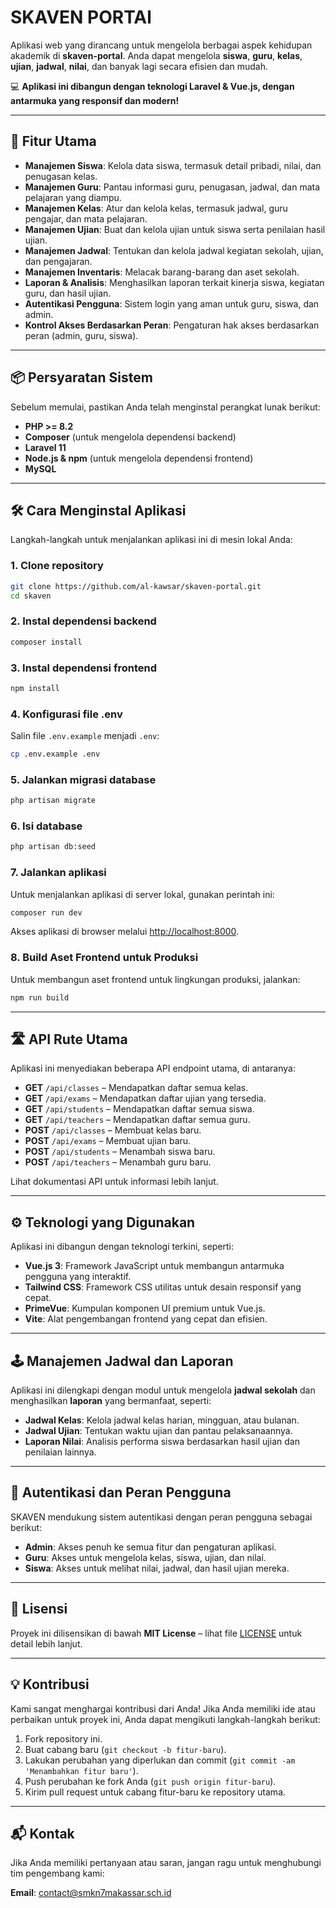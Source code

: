 # SKAVEN PORTAl

Aplikasi web yang dirancang untuk mengelola berbagai aspek kehidupan akademik di **skaven-portal**. Anda dapat mengelola **siswa**, **guru**, **kelas**, **ujian**, **jadwal**, **nilai**, dan banyak lagi secara efisien dan mudah.

💻 **Aplikasi ini dibangun dengan teknologi Laravel & Vue.js, dengan antarmuka yang responsif dan modern!**

---

## 🚀 **Fitur Utama**

- **Manajemen Siswa**: Kelola data siswa, termasuk detail pribadi, nilai, dan penugasan kelas.
- **Manajemen Guru**: Pantau informasi guru, penugasan, jadwal, dan mata pelajaran yang diampu.
- **Manajemen Kelas**: Atur dan kelola kelas, termasuk jadwal, guru pengajar, dan mata pelajaran.
- **Manajemen Ujian**: Buat dan kelola ujian untuk siswa serta penilaian hasil ujian.
- **Manajemen Jadwal**: Tentukan dan kelola jadwal kegiatan sekolah, ujian, dan pengajaran.
- **Manajemen Inventaris**: Melacak barang-barang dan aset sekolah.
- **Laporan & Analisis**: Menghasilkan laporan terkait kinerja siswa, kegiatan guru, dan hasil ujian.
- **Autentikasi Pengguna**: Sistem login yang aman untuk guru, siswa, dan admin.
- **Kontrol Akses Berdasarkan Peran**: Pengaturan hak akses berdasarkan peran (admin, guru, siswa).

---

## 📦 **Persyaratan Sistem**

Sebelum memulai, pastikan Anda telah menginstal perangkat lunak berikut:

- **PHP >= 8.2**  
- **Composer** (untuk mengelola dependensi backend)
- **Laravel 11**  
- **Node.js & npm** (untuk mengelola dependensi frontend)
- **MySQL** 
---

## 🛠️ **Cara Menginstal Aplikasi**

Langkah-langkah untuk menjalankan aplikasi ini di mesin lokal Anda:

### 1. **Clone repository**

```bash
git clone https://github.com/al-kawsar/skaven-portal.git
cd skaven
```

### 2. **Instal dependensi backend**

```bash
composer install
```

### 3. **Instal dependensi frontend**

```bash
npm install
```

### 4. **Konfigurasi file .env**

Salin file `.env.example` menjadi `.env`:

```bash
cp .env.example .env
```

### 5. **Jalankan migrasi database**


```bash
php artisan migrate
```

### 6. **Isi database**

```bash
php artisan db:seed
```

### 7. **Jalankan aplikasi**

Untuk menjalankan aplikasi di server lokal, gunakan perintah ini:

```bash
composer run dev
```

Akses aplikasi di browser melalui [http://localhost:8000](http://localhost:8000).

### 8. **Build Aset Frontend untuk Produksi**

Untuk membangun aset frontend untuk lingkungan produksi, jalankan:

```bash
npm run build
```

---

## 🛣️ **API Rute Utama**

Aplikasi ini menyediakan beberapa API endpoint utama, di antaranya:

- **GET** `/api/classes` – Mendapatkan daftar semua kelas.
- **GET** `/api/exams` – Mendapatkan daftar ujian yang tersedia.
- **GET** `/api/students` – Mendapatkan daftar semua siswa.
- **GET** `/api/teachers` – Mendapatkan daftar semua guru.
- **POST** `/api/classes` – Membuat kelas baru.
- **POST** `/api/exams` – Membuat ujian baru.
- **POST** `/api/students` – Menambah siswa baru.
- **POST** `/api/teachers` – Menambah guru baru.

Lihat dokumentasi API untuk informasi lebih lanjut.

---

## ⚙️ **Teknologi yang Digunakan**

Aplikasi ini dibangun dengan teknologi terkini, seperti:

- **Vue.js 3**: Framework JavaScript untuk membangun antarmuka pengguna yang interaktif.
- **Tailwind CSS**: Framework CSS utilitas untuk desain responsif yang cepat.
- **PrimeVue**: Kumpulan komponen UI premium untuk Vue.js.
- **Vite**: Alat pengembangan frontend yang cepat dan efisien.

---

## 🕹️ **Manajemen Jadwal dan Laporan**

Aplikasi ini dilengkapi dengan modul untuk mengelola **jadwal sekolah** dan menghasilkan **laporan** yang bermanfaat, seperti:

- **Jadwal Kelas**: Kelola jadwal kelas harian, mingguan, atau bulanan.
- **Jadwal Ujian**: Tentukan waktu ujian dan pantau pelaksanaannya.
- **Laporan Nilai**: Analisis performa siswa berdasarkan hasil ujian dan penilaian lainnya.

---

## 🔑 **Autentikasi dan Peran Pengguna**

SKAVEN mendukung sistem autentikasi dengan peran pengguna sebagai berikut:

- **Admin**: Akses penuh ke semua fitur dan pengaturan aplikasi.
- **Guru**: Akses untuk mengelola kelas, siswa, ujian, dan nilai.
- **Siswa**: Akses untuk melihat nilai, jadwal, dan hasil ujian mereka.

---

## 📝 **Lisensi**

Proyek ini dilisensikan di bawah **MIT License** – lihat file [LICENSE](LICENSE) untuk detail lebih lanjut.

---

## 💡 **Kontribusi**

Kami sangat menghargai kontribusi dari Anda! Jika Anda memiliki ide atau perbaikan untuk proyek ini, Anda dapat mengikuti langkah-langkah berikut:

1. Fork repository ini.
2. Buat cabang baru (`git checkout -b fitur-baru`).
3. Lakukan perubahan yang diperlukan dan commit (`git commit -am 'Menambahkan fitur baru'`).
4. Push perubahan ke fork Anda (`git push origin fitur-baru`).
5. Kirim pull request untuk cabang fitur-baru ke repository utama.

---

## 📬 **Kontak**

Jika Anda memiliki pertanyaan atau saran, jangan ragu untuk menghubungi tim pengembang kami:

**Email**: [contact@smkn7makassar.sch.id](mailto:contact@smkn7makassar.sch.id)
